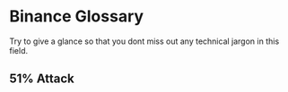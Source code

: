 # Binance Glossary
Try to give a glance so that you dont miss out any technical jargon in this field.


## 51% Attack
